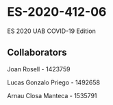 # ES-2020-412-06
ES 2020 UAB COVID-19 Edition

## Collaborators
Joan Rosell - 1423759

Lucas Gonzalo Priego - 1492658

Arnau Closa Manteca - 1535791
